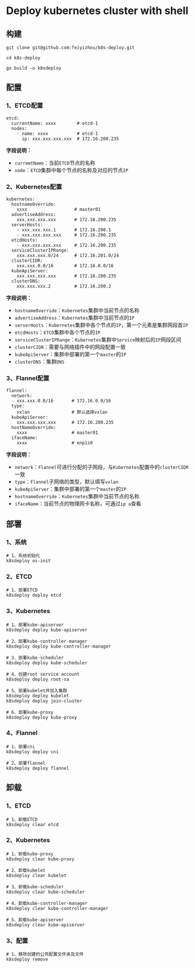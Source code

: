 # Deploy kubernetes cluster with shell

## 构建

```shell
git clone git@github.com:feiyizhou/k8s-deploy.git

cd k8s-deploy

go build -o k8sdeploy
```

## 配置

### 1、ETCD配置

```shell
etcd:
  currentName: xxxx        # etcd-1    
  nodes:
    - name: xxxx           # etcd-1
      ip: xxx.xxx.xxx.xxx  # 172.16.200.235
```

**字段说明：**

- `curremtName`：当前`ETCD`节点的名称
- `node`：`ETCD`集群中每个节点的名称及对应的节点`IP`

### 2、Kubernetes配置

```shell
kubernetes:
  hostnameOverride:
    xxxx                  # master01
  advertiseAddress:
    xxx.xxx.xxx.xxx       # 172.16.200.235
  serverHosts:
    - xxx.xxx.xxx.1       # 172.16.200.1
    - xxx.xxx.xxx.xxx     # 172.16.200.235
  etcdHosts:
    - xxx.xxx.xxx.xxx     # 172.16.200.235
  serviceClusterIPRange:
    xxx.xxx.xxx.0/24      # 172.16.201.0/24
  clusterCIDR:
    xxx.xxx.0.0/16        # 172.16.0.0/16
  kubeApiServer:
    xxx.xxx.xxx.xxx       # 172.16.200.235
  clusterDNS:
    xxx.xxx.xxx.2         # 172.16.200.2
```

**字段说明：**

- `hostnameOverride`：`Kubernetes`集群中当前节点的名称
- `advertiseAddress`：`Kubernetes`集群中当前节点的`IP`
- `serverHosts`：`Kubernetes`集群中各个节点的`IP`，第一个元素是集群网段首`IP`
- `etcdHosts`：`ETCD`集群中各个节点的`IP`
- `serviceClusterIPRange`：`Kubernetes`集群中`Service`映射后的`IP`网段区间
- `clusterCIDR`：需要与网络插件中的网段配置一致
- `kubeApiServer`：集群中部署的第一个`master`的`IP`
- `clusterDNS`：集群`DNS`

### 3、Flannel配置

```shell
flannel:
  network:
    xxx.xxx.0.0/16       # 172.16.0.0/16
  type:
    vxlan                # 默认选择vxlan
  kubeApiServer:
    xxx.xxx.xxx.xxx      # 172.16.200.235
  hostNameOverride:
    xxxx                 # master01
  ifaceName:
    xxxx                 # enp1s0
```

**字段说明：**

- `network`：`Flannel`可进行分配的子网段，与`Kubernetes`配置中的`clusterCIDR`一致
- `type`：`Flannel`子网络的类型，默认填写`vxlan`
- `kubeApiServer`：集群中部署的第一个`master`的`IP`
- `hostnameOverride`：`Kubernetes`集群中当前节点的名称
- `ifaceName`：当前节点的物理网卡名称，可通过`ip a`查看

## 部署

### 1、系统

```shell
# 1、系统初始化
k8sdeploy os-init
```

### 2、ETCD

```shell
# 1、部署ETCD
k8sdeploy deploy etcd
```

### 3、Kubernetes

```shell
# 1、部署kube-apiserver
k8sdeploy deploy kube-apiserver

# 2、部署kube-controller-manager
k8sdeploy deploy kube-controller-manager

# 3、部署kube-scheduler
k8sdeploy deploy kube-scheduler

# 4、创建root service account
k8sdeploy deploy root-sa

# 5、部署kubelet并加入集群
k8sdeploy deploy kubelet
k8sdeploy deploy join-cluster

# 6、部署kube-proxy
k8sdeploy deploy kube-proxy
```

### 4、Flannel

```shell
# 1、部署cni
k8sdeploy deploy cni

# 2、部署flannel
k8sdeploy deploy flannel
```

## 卸载

### 1、ETCD

```shell
# 1、卸载ETCD
k8sdeploy clear etcd
```

### 2、Kubernetes

```shell
# 1、卸载kube-proxy
k8sdeploy clear kube-proxy

# 2、卸载kubelet
k8sdeploy clear kubelet

# 3、卸载kube-scheduler
k8sdeploy clear kube-scheduler

# 4、卸载kube-controller-manager
k8sdeploy clear kube-controller-manager

# 5、卸载kube-apiserver
k8sdeploy clear kube-apiserver
```

### 3、配置

```shell
# 1、移除创建的公共配置文件夹及文件
k8sdeploy remove
```

